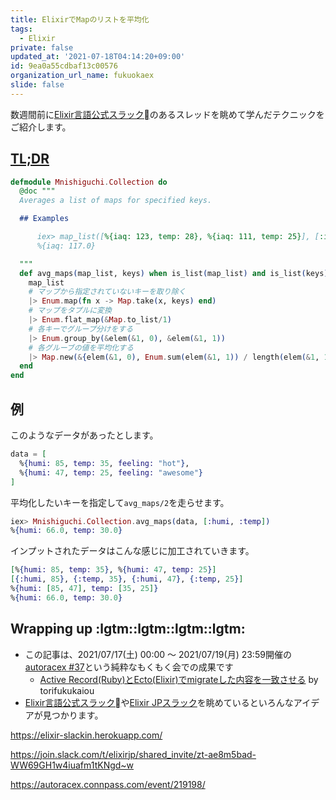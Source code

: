 ```yaml
---
title: ElixirでMapのリストを平均化
tags:
  - Elixir
private: false
updated_at: '2021-07-18T04:14:20+09:00'
id: 9ea0a55cdbaf13c00576
organization_url_name: fukuokaex
slide: false
---
```


数週間前に[Elixir言語公式スラック](https://elixir-slackin.herokuapp.com/)のあるスレッドを眺めて学んだテクニックをご紹介します。

## [TL;DR](https://ja.wikipedia.org/wiki/Wikipedia:%E9%95%B7%E3%81%99%E3%81%8E%E3%81%BE%E3%81%99%E3%80%81%E8%AA%AD%E3%82%93%E3%81%A7%E3%81%84%E3%81%BE%E3%81%9B%E3%82%93)

```elixir
defmodule Mnishiguchi.Collection do
  @doc """
  Averages a list of maps for specified keys.

  ## Examples

      iex> map_list([%{iaq: 123, temp: 28}, %{iaq: 111, temp: 25}], [:iaq])
      %{iaq: 117.0}

  """
  def avg_maps(map_list, keys) when is_list(map_list) and is_list(keys) do
    map_list
    # マップから指定されていないキーを取り除く
    |> Enum.map(fn x -> Map.take(x, keys) end)
    # マップをタプルに変換
    |> Enum.flat_map(&Map.to_list/1)
    # 各キーでグループ分けをする
    |> Enum.group_by(&elem(&1, 0), &elem(&1, 1))
    # 各グルーブの値を平均化する
    |> Map.new(&{elem(&1, 0), Enum.sum(elem(&1, 1)) / length(elem(&1, 1))})
  end
end
```

## 例

このようなデータがあったとします。

```elixir
data = [
  %{humi: 85, temp: 35, feeling: "hot"},
  %{humi: 47, temp: 25, feeling: "awesome"}
]
```

平均化したいキーを指定して`avg_maps/2`を走らせます。

```elixir
iex> Mnishiguchi.Collection.avg_maps(data, [:humi, :temp])
%{humi: 66.0, temp: 30.0}
```

インプットされたデータはこんな感じに加工されていきます。

```elixir
[%{humi: 85, temp: 35}, %{humi: 47, temp: 25}]
[{:humi, 85}, {:temp, 35}, {:humi, 47}, {:temp, 25}]
%{humi: [85, 47], temp: [35, 25]}
%{humi: 66.0, temp: 30.0}
```

## Wrapping up :lgtm::lgtm::lgtm::lgtm:

- この記事は、2021/07/17(土) 00:00 〜 2021/07/19(月) 23:59開催の[autoracex #37](https://autoracex.connpass.com/event/219198/)という純粋なもくもく会での成果です
  - [Active Record(Ruby)とEcto(Elixir)でmigrateした内容を一致させる](https://qiita.com/torifukukaiou/items/e03120b0cadd8f5b3af8) by torifukukaiou
- [Elixir言語公式スラック](https://elixir-slackin.herokuapp.com/)や[Elixir JPスラック](https://join.slack.com/t/elixirjp/shared_invite/zt-ae8m5bad-WW69GH1w4iuafm1tKNgd~w)を眺めているといろんなアイデアが見つかります。

https://elixir-slackin.herokuapp.com/

https://join.slack.com/t/elixirjp/shared_invite/zt-ae8m5bad-WW69GH1w4iuafm1tKNgd~w

https://autoracex.connpass.com/event/219198/
